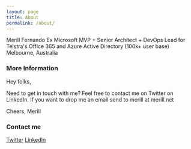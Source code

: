 ```yaml
---
layout: page
title: About
permalink: /about/
---
```


Merill Fernando
Ex Microsoft MVP + Senior Architect + DevOps Lead for Telstra's Office 365 and Azure Active Directory (100k+ user base)
Melbourne, Australia

### More Information

Hey folks,

Need to get in touch with me? Feel free to contact me on Twitter on LinkedIn. If you want to drop me an email send to merill at merill.net

Cheers,
Merill

### Contact me

[Twitter](https://twitter.com/merill)
[LinkedIn](https://www.linkedin.com/in/merill/)
